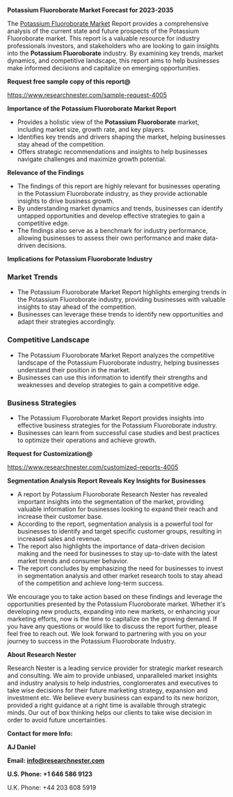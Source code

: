 ﻿<a name="_hlk168570615"></a><a name="_hlk168498031"></a>**Potassium Fluoroborate Market Forecast for 2023-2035**

The [Potassium Fluoroborate Market](https://www.researchnester.com/reports/potassium-fluoroborate-market/4005) Report provides a comprehensive analysis of the current state and future prospects of the Potassium Fluoroborate market. This report is a valuable resource for industry professionals investors, and stakeholders who are looking to gain insights into the **Potassium Fluoroborate** industry. By examining key trends, market dynamics, and competitive landscape, this report aims to help businesses make informed decisions and capitalize on emerging opportunities.

**Request free sample copy of this report@**

<https://www.researchnester.com/sample-request-4005> 

**Importance of the Potassium Fluoroborate Market Report**

- Provides a holistic view of the **Potassium Fluoroborate** market, including market size, growth rate, and key players.
- Identifies key trends and drivers shaping the market, helping businesses stay ahead of the competition.
- Offers strategic recommendations and insights to help businesses navigate challenges and maximize growth potential.

**Relevance of the Findings**

- The findings of this report are highly relevant for businesses operating in the Potassium Fluoroborate industry, as they provide actionable insights to drive business growth.
- By understanding market dynamics and trends, businesses can identify untapped opportunities and develop effective strategies to gain a competitive edge.
- The findings also serve as a benchmark for industry performance, allowing businesses to assess their own performance and make data-driven decisions.

**Implications for Potassium Fluoroborate Industry**
### **Market Trends**
- The Potassium Fluoroborate Market Report highlights emerging trends in the Potassium Fluoroborate industry, providing businesses with valuable insights to stay ahead of the competition.
- Businesses can leverage these trends to identify new opportunities and adapt their strategies accordingly.
### **Competitive Landscape**
- The Potassium Fluoroborate Market Report analyzes the competitive landscape of the Potassium Fluoroborate industry, helping businesses understand their position in the market.
- Businesses can use this information to identify their strengths and weaknesses and develop strategies to gain a competitive edge.
### **Business Strategies**
- The Potassium Fluoroborate Market Report provides insights into effective business strategies for the Potassium Fluoroborate industry.
- Businesses can learn from successful case studies and best practices to optimize their operations and achieve growth.

**Request for Customization@**

<https://www.researchnester.com/customized-reports-4005> 

**Segmentation Analysis Report Reveals Key Insights for Businesses**

- A report by Potassium Fluoroborate Research Nester has revealed important insights into the segmentation of the market, providing valuable information for businesses looking to expand their reach and increase their customer base.
- According to the report, segmentation analysis is a powerful tool for businesses to identify and target specific customer groups, resulting in increased sales and revenue.
- The report also highlights the importance of data-driven decision making and the need for businesses to stay up-to-date with the latest market trends and consumer behavior.
- The report concludes by emphasizing the need for businesses to invest in segmentation analysis and other market research tools to stay ahead of the competition and achieve long-term success.

We encourage you to take action based on these findings and leverage the opportunities presented by the Potassium Fluoroborate market. Whether it's developing new products, expanding into new markets, or enhancing your marketing efforts, now is the time to capitalize on the growing demand. If you have any questions or would like to discuss the report further, please feel free to reach out. We look forward to partnering with you on your journey to success in the Potassium Fluoroborate Industry.

**About Research Nester**

Research Nester is a leading service provider for strategic market research and consulting. We aim to provide unbiased, unparalleled market insights and industry analysis to help industries, conglomerates and executives to take wise decisions for their future marketing strategy, expansion and investment etc. We believe every business can expand to its new horizon, provided a right guidance at a right time is available through strategic minds. Our out of box thinking helps our clients to take wise decision in order to avoid future uncertainties.

**Contact for more Info:**

**AJ Daniel**

**Email: info@researchnester.com**

**U.S. Phone: +1 646 586 9123**

U.K. Phone: +44 203 608 5919



